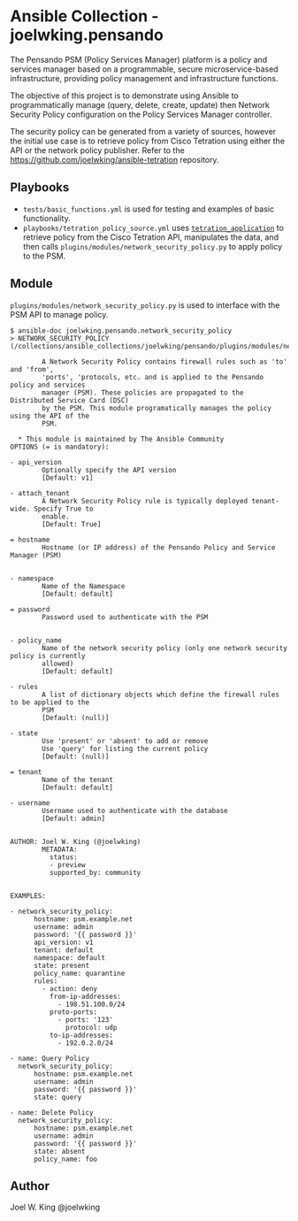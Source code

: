 # Ansible Collection - joelwking.pensando

The Pensando PSM (Policy Services Manager) platform is a policy and services manager based on a programmable, secure microservice-based infrastructure, providing policy management and infrastructure functions.

The objective of this project is to demonstrate using Ansible to programmatically manage (query, delete, create, update) then Network Security Policy configuration on the Policy Services Manager controller.

The security policy can be generated from a variety of sources, however the initial use case is to retrieve policy from Cisco Tetration using either the API or the network policy publisher. Refer to the https://github.com/joelwking/ansible-tetration repository.

## Playbooks
  * `tests/basic_functions.yml` is used for testing and examples of basic functionality.
  * `playbooks/tetration_policy_source.yml` uses [`tetration_application`](https://github.com/joelwking/ansible-tetration/blob/master/library/tetration_application.py) to retrieve policy from the Cisco Tetration API, manipulates the data, and then calls `plugins/modules/network_security_policy.py` to apply policy to the PSM.

## Module 
`plugins/modules/network_security_policy.py` is used to interface with the PSM API to manage policy.

```shell
$ ansible-doc joelwking.pensando.network_security_policy
> NETWORK_SECURITY_POLICY    (/collections/ansible_collections/joelwking/pensando/plugins/modules/network_securit

        A Network Security Policy contains firewall rules such as 'to' and 'from',
        'ports', 'protocols, etc. and is applied to the Pensando policy and services
        manager (PSM). These policies are propagated to the Distributed Service Card (DSC)
        by the PSM. This module programatically manages the policy using the API of the
        PSM.

  * This module is maintained by The Ansible Community
OPTIONS (= is mandatory):

- api_version
        Optionally specify the API version
        [Default: v1]

- attach_tenant
        A Network Security Policy rule is typically deployed tenant-wide. Specify True to
        enable.
        [Default: True]

= hostname
        Hostname (or IP address) of the Pensando Policy and Service Manager (PSM)


- namespace
        Name of the Namespace
        [Default: default]

= password
        Password used to authenticate with the PSM


- policy_name
        Name of the network security policy (only one network security policy is currently
        allowed)
        [Default: default]

- rules
        A list of dictionary objects which define the firewall rules to be applied to the
        PSM
        [Default: (null)]

- state
        Use 'present' or 'absent' to add or remove
        Use 'query' for listing the current policy
        [Default: (null)]

= tenant
        Name of the tenant
        [Default: default]

- username
        Username used to authenticate with the database
        [Default: admin]


AUTHOR: Joel W. King (@joelwking)
        METADATA:
          status:
          - preview
          supported_by: community


EXAMPLES:

- network_security_policy:
      hostname: psm.example.net
      username: admin
      password: '{{ password }}'
      api_version: v1
      tenant: default
      namespace: default
      state: present
      policy_name: quarantine
      rules:
        - action: deny
          from-ip-addresses:
            - 198.51.100.0/24
          proto-ports:
            - ports: '123'
              protocol: udp
          to-ip-addresses:
            - 192.0.2.0/24

- name: Query Policy
  network_security_policy:
      hostname: psm.example.net
      username: admin
      password: '{{ password }}'
      state: query

- name: Delete Policy
  network_security_policy:
      hostname: psm.example.net
      username: admin
      password: '{{ password }}'
      state: absent
      policy_name: foo

```

## Author
Joel W. King  @joelwking
